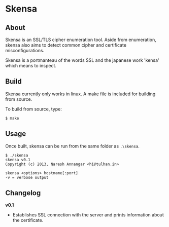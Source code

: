 # Skensa

## About
Skensa is an SSL/TLS cipher enumeration tool. Aside from enumeration, skensa also aims to detect common cipher and certificate misconfigurations.

Skensa is a portmanteau of the words SSL and the japanese work 'kensa' which means to inspect.

## Build

Skensa currently only works in linux. A make file is included for building from source.

To build from source, type:

    $ make
        
## Usage
        
Once built, skensa can be run from the same folder as `.\skensa`.
        
    $ ./skensa
    skensa v0.1
    Copyright (c) 2013, Naresh Annangar <hi@tulhan.in>
    
    skensa <options> hostname[:port]
    -v = verbose output
                                                
## Changelog

__v0.1__
* Establishes SSL connection with the server and prints information about the certificate.

